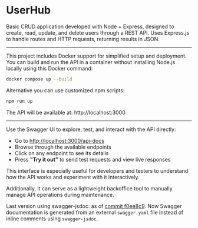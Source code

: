 # UserHub
Basic CRUD application developed with Node + Express, designed to create, read, update, and delete users through a REST API. Uses Express.js to handle routes and HTTP requests, returning results in JSON.

---

This project includes Docker support for simplified setup and deployment.  
You can build and run the API in a container without installing Node.js locally using this Docker command:
```bash
docker compose up --build
```
Alternative you can use customized npm scripts:
```bash
npm run up
```
The API will be available at:
http://localhost:3000

---

Use the Swagger UI to explore, test, and interact with the API directly:
- Go to [http://localhost:3000/api-docs](http://localhost:3000/api-docs)
- Browse through the available endpoints
- Click on any endpoint to see its details
- Press **"Try it out"** to send test requests and view live responses

This interface is especially useful for developers and testers to understand how the API works and experiment with it interactively.

Additionally, it can serve as a lightweight backoffice tool to manually manage API operations during maintenance.

Last version using swagger-jsdoc: as of [commit f0ee8c9](https://github.com/xbaubes/UserHub/blob/f0ee8c91becdbbfc4a328f325923de9c57e885f6/index.js). Now Swagger documentation is generated from an external `swagger.yaml` file instead of inline comments using `swagger-jsdoc`.

